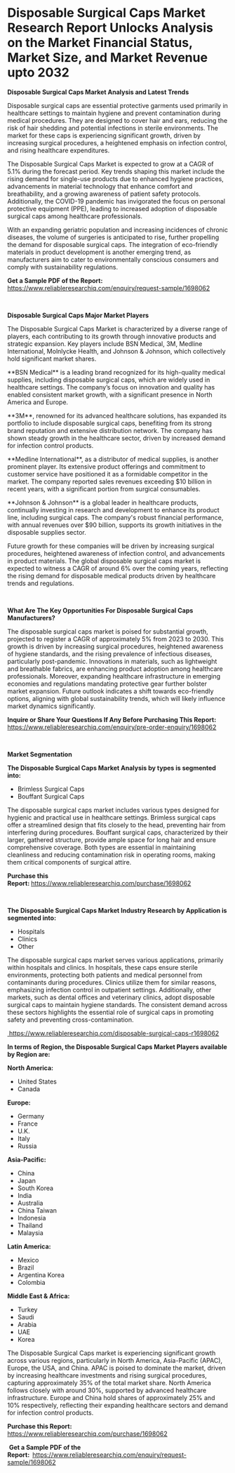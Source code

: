 <p><h1>Disposable Surgical Caps Market Research Report Unlocks Analysis on the Market Financial Status, Market Size, and Market Revenue upto 2032</h1></p><p><strong>Disposable Surgical Caps Market Analysis and Latest Trends</strong></p>
<p><p>Disposable surgical caps are essential protective garments used primarily in healthcare settings to maintain hygiene and prevent contamination during medical procedures. They are designed to cover hair and ears, reducing the risk of hair shedding and potential infections in sterile environments. The market for these caps is experiencing significant growth, driven by increasing surgical procedures, a heightened emphasis on infection control, and rising healthcare expenditures.</p><p>The Disposable Surgical Caps Market is expected to grow at a CAGR of 5.1% during the forecast period. Key trends shaping this market include the rising demand for single-use products due to enhanced hygiene practices, advancements in material technology that enhance comfort and breathability, and a growing awareness of patient safety protocols. Additionally, the COVID-19 pandemic has invigorated the focus on personal protective equipment (PPE), leading to increased adoption of disposable surgical caps among healthcare professionals.</p><p>With an expanding geriatric population and increasing incidences of chronic diseases, the volume of surgeries is anticipated to rise, further propelling the demand for disposable surgical caps. The integration of eco-friendly materials in product development is another emerging trend, as manufacturers aim to cater to environmentally conscious consumers and comply with sustainability regulations.</p></p>
<p><strong>Get a Sample PDF of the Report:&nbsp;</strong> <a href="https://www.reliableresearchiq.com/enquiry/request-sample/1698062?utm_campaign=1835&utm_medium=2&utm_source=Github&utm_content=ia&utm_term=13042025&utm_id=disposable-surgical-caps">https://www.reliableresearchiq.com/enquiry/request-sample/1698062</a></p>
<p>&nbsp;</p>
<p><strong>Disposable Surgical Caps Major Market Players</strong></p>
<p><p>The Disposable Surgical Caps Market is characterized by a diverse range of players, each contributing to its growth through innovative products and strategic expansion. Key players include BSN Medical, 3M, Medline International, Molnlycke Health, and Johnson & Johnson, which collectively hold significant market shares.</p><p>**BSN Medical** is a leading brand recognized for its high-quality medical supplies, including disposable surgical caps, which are widely used in healthcare settings. The company’s focus on innovation and quality has enabled consistent market growth, with a significant presence in North America and Europe.</p><p>**3M**, renowned for its advanced healthcare solutions, has expanded its portfolio to include disposable surgical caps, benefiting from its strong brand reputation and extensive distribution network. The company has shown steady growth in the healthcare sector, driven by increased demand for infection control products.</p><p>**Medline International**, as a distributor of medical supplies, is another prominent player. Its extensive product offerings and commitment to customer service have positioned it as a formidable competitor in the market. The company reported sales revenues exceeding $10 billion in recent years, with a significant portion from surgical consumables.</p><p>**Johnson & Johnson** is a global leader in healthcare products, continually investing in research and development to enhance its product line, including surgical caps. The company's robust financial performance, with annual revenues over $90 billion, supports its growth initiatives in the disposable supplies sector.</p><p>Future growth for these companies will be driven by increasing surgical procedures, heightened awareness of infection control, and advancements in product materials. The global disposable surgical caps market is expected to witness a CAGR of around 6% over the coming years, reflecting the rising demand for disposable medical products driven by healthcare trends and regulations.</p></p>
<p>&nbsp;</p>
<p><strong>What Are The Key Opportunities For Disposable Surgical Caps Manufacturers?</strong></p>
<p><p>The disposable surgical caps market is poised for substantial growth, projected to register a CAGR of approximately 5% from 2023 to 2030. This growth is driven by increasing surgical procedures, heightened awareness of hygiene standards, and the rising prevalence of infectious diseases, particularly post-pandemic. Innovations in materials, such as lightweight and breathable fabrics, are enhancing product adoption among healthcare professionals. Moreover, expanding healthcare infrastructure in emerging economies and regulations mandating protective gear further bolster market expansion. Future outlook indicates a shift towards eco-friendly options, aligning with global sustainability trends, which will likely influence market dynamics significantly.</p></p>
<p><strong>Inquire or Share Your Questions If Any Before Purchasing This Report:</strong> <a href="https://www.reliableresearchiq.com/enquiry/pre-order-enquiry/1698062?utm_campaign=1835&utm_medium=2&utm_source=Github&utm_content=ia&utm_term=13042025&utm_id=disposable-surgical-caps">https://www.reliableresearchiq.com/enquiry/pre-order-enquiry/1698062</a></p>
<p>&nbsp;</p>
<p><strong>Market Segmentation</strong></p>
<p><strong>The Disposable Surgical Caps Market Analysis by types is segmented into:</strong></p>
<p><ul><li>Brimless Surgical Caps</li><li>Bouffant Surgical Caps</li></ul></p>
<p><p>The disposable surgical caps market includes various types designed for hygienic and practical use in healthcare settings. Brimless surgical caps offer a streamlined design that fits closely to the head, preventing hair from interfering during procedures. Bouffant surgical caps, characterized by their larger, gathered structure, provide ample space for long hair and ensure comprehensive coverage. Both types are essential in maintaining cleanliness and reducing contamination risk in operating rooms, making them critical components of surgical attire.</p></p>
<p><strong>Purchase this Report:&nbsp;</strong><a href="https://www.reliableresearchiq.com/purchase/1698062?utm_campaign=1835&utm_medium=2&utm_source=Github&utm_content=ia&utm_term=13042025&utm_id=disposable-surgical-caps">https://www.reliableresearchiq.com/purchase/1698062</a></p>
<p>&nbsp;</p>
<p><strong>The Disposable Surgical Caps Market Industry Research by Application is segmented into:</strong></p>
<p><ul><li>Hospitals</li><li>Clinics</li><li>Other</li></ul></p>
<p><p>The disposable surgical caps market serves various applications, primarily within hospitals and clinics. In hospitals, these caps ensure sterile environments, protecting both patients and medical personnel from contaminants during procedures. Clinics utilize them for similar reasons, emphasizing infection control in outpatient settings. Additionally, other markets, such as dental offices and veterinary clinics, adopt disposable surgical caps to maintain hygiene standards. The consistent demand across these sectors highlights the essential role of surgical caps in promoting safety and preventing cross-contamination.</p></p>
<p><a href="https://www.reliableresearchiq.com/disposable-surgical-caps-r1698062?utm_campaign=1835&utm_medium=2&utm_source=Github&utm_content=ia&utm_term=13042025&utm_id=disposable-surgical-caps">&nbsp;https://www.reliableresearchiq.com/disposable-surgical-caps-r1698062</a></p>
<p><strong>In terms of Region, the Disposable Surgical Caps Market Players available by Region are:</strong></p>
<p>
    <p> <strong> North America: </strong>
        <ul>
            <li>United States</li>
            <li>Canada</li>
        </ul>
        </p> 
    <p> <strong> Europe: </strong>
        <ul>
            <li>Germany</li>
            <li>France</li>
            <li>U.K.</li>
            <li>Italy</li>
            <li>Russia</li>
        </ul>
        </p> 
    <p> <strong> Asia-Pacific: </strong>
        <ul>
            <li>China</li>
            <li>Japan</li>
            <li>South Korea</li>
            <li>India</li>
            <li>Australia</li>
            <li>China Taiwan</li>
            <li>Indonesia</li>
            <li>Thailand</li>
            <li>Malaysia</li>
        </ul>
        </p> 
    <p> <strong> Latin America: </strong>
        <ul>
            <li>Mexico</li>
            <li>Brazil</li>
            <li>Argentina Korea</li>
            <li>Colombia</li>
        </ul>
        </p> 
    <p> <strong> Middle East & Africa: </strong>
        <ul>
            <li>Turkey</li>
            <li>Saudi</li>
            <li>Arabia</li>
            <li>UAE</li>
            <li>Korea</li>
        </ul>
    </p>
    </p>
<p><p>The Disposable Surgical Caps market is experiencing significant growth across various regions, particularly in North America, Asia-Pacific (APAC), Europe, the USA, and China. APAC is poised to dominate the market, driven by increasing healthcare investments and rising surgical procedures, capturing approximately 35% of the total market share. North America follows closely with around 30%, supported by advanced healthcare infrastructure. Europe and China hold shares of approximately 25% and 10% respectively, reflecting their expanding healthcare sectors and demand for infection control products.</p></p>
<p><strong>Purchase this Report: </strong><a href="https://www.reliableresearchiq.com/purchase/1698062?utm_campaign=1835&utm_medium=2&utm_source=Github&utm_content=ia&utm_term=13042025&utm_id=disposable-surgical-caps">https://www.reliableresearchiq.com/purchase/1698062</a></p>
<p>&nbsp;<strong>Get a Sample PDF of the Report:&nbsp;&nbsp;</strong><a href="https://www.reliableresearchiq.com/enquiry/request-sample/1698062?utm_campaign=1835&utm_medium=2&utm_source=Github&utm_content=ia&utm_term=13042025&utm_id=disposable-surgical-caps">https://www.reliableresearchiq.com/enquiry/request-sample/1698062</a></p>
<p><strong></strong></p>
<p><p></p><p></p><p></p></p>